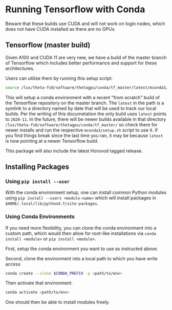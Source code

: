 # Running Tensorflow with Conda

Beware that these builds use CUDA and will not work on login nodes, which does not have CUDA installed as there are no GPUs.

## Tensorflow (master build)

Given A100 and CUDA 11 are very new, we have a build of the master branch of Tensorflow which includes better performance and support for these architectures.

Users can utilize them by running this setup script:
```bash
source /lus/theta-fs0/software/thetagpu/conda/tf_master/latest/mconda3/setup.sh
```
This will setup a conda environment with a recent "from scratch" build of the Tensorflow repository on the master branch. The `latest` in the path is a symlink to a directory named by date that will be used to track our local builds. Per the writing of this documetation the only build uses `latest` points to `2020-11`. In the future, there will be newer builds available in that directory `/lus/theta-fs0/software/thetagpu/conda/tf_master/` so check there for newer installs and run the respective `mconda3/setup.sh` script to use it. If you find things break since the last time you ran, it may be because `latest` is now pointing at a newer Tensorflow build.

This package will also include the latest Horovod tagged release.


## Installing Packages

### Using `pip install --user`

With the conda environment setup, one can install common Python modules using `pip install --users <module-name>` which will install packages in `$HOME/.local/lib/pythonX.Y/site-packages`.

### Using Conda Environments

If you need more flexibility, you can clone the conda environment into a custom path, which would then allow for root-like installations via `conda install <module>` or `pip install <module>`.

First, setup the conda environment you want to use as instructed above.

Second, clone the environment into a local path to which you have write access
```bash
conda create --clone $CONDA_PREFIX -p <path/to/env>
```
Then activate that environment:
```bash
conda activate <path/to/env>
```

One should then be able to install modules freely.